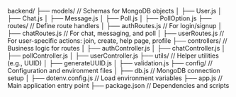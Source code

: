 backend/
├── models/                 // Schemas for MongoDB objects
│   ├── User.js
│   ├── Chat.js
│   ├── Message.js
│   ├── Poll.js
│   ├── PollOption.js
├── routes/                 // Define route handlers
│   ├── authRoutes.js       // For login/signup
│   ├── chatRoutes.js       // For chat, messaging, and poll
│   ├── userRoutes.js       // For user-specific actions: join, create, help page, profile
├── controllers/            // Business logic for routes
│   ├── authController.js
│   ├── chatController.js
│   ├── pollController.js
│   ├── userController.js
├── utils/                  // Helper utilities (e.g., UUID)
│   ├── generateUUID.js
│   ├── validation.js
├── config/                 // Configuration and environment files
│   ├── db.js               // MongoDB connection setup
│   ├── dotenv.config.js    // Load environment variables
├── app.js                  // Main application entry point
├── package.json            // Dependencies and scripts
